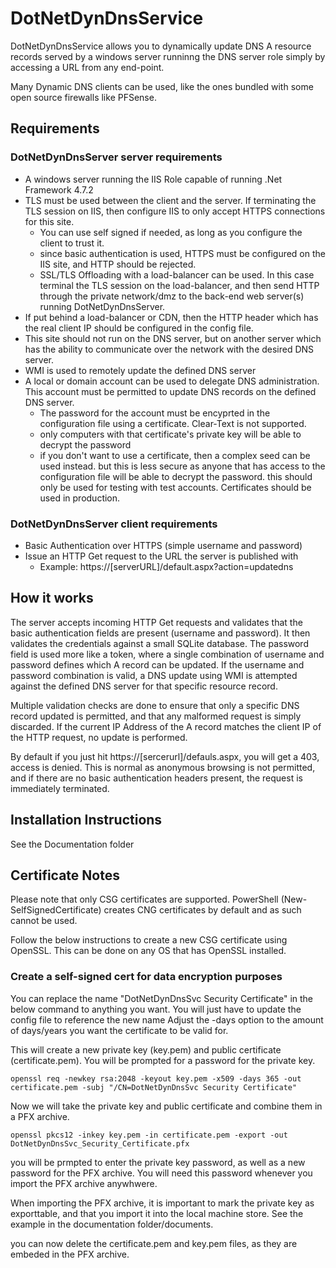 
# DotNetDynDnsService

DotNetDynDnsService allows you to dynamically update DNS A resource records served by a windows server runninng the DNS server role simply by accessing a URL from any end-point.

Many Dynamic DNS clients can be used, like the ones bundled with some open source firewalls like PFSense.

## Requirements

### DotNetDynDnsServer server requirements

* A windows server running the IIS Role capable of running .Net Framework 4.7.2
* TLS must be used between the client and the server. If terminating the TLS session on IIS, then configure IIS to only accept HTTPS connections for this site. 
    * You can use self signed if needed, as long as you configure the client to trust it.
    * since basic authentication is used, HTTPS must be configured on the IIS site, and HTTP should be rejected.
    * SSL/TLS Offloading with a load-balancer can be used. In this case terminal the TLS session on the load-balancer, and then send HTTP through the private network/dmz 
      to the back-end web server(s) running DotNetDynDnsServer.
* If put behind a load-balancer or CDN, then the HTTP header which has the real client IP should be configured in the config file.
* This site should not run on the DNS server, but on another server which has the ability to communicate over the network with the desired DNS server.
* WMI is used to remotely update the defined DNS server
* A local or domain account can be used to delegate DNS administration. This account must be permitted to update DNS records on the defined DNS server.
    * The password for the account must be encyprted in the configuration file using a certificate. Clear-Text is not supported.
    * only computers with that certificate's private key will be able to decrypt the password
    * if you don't want to use a certificate, then a complex seed can be used instead. but this is less secure as anyone that has access to the configuration file will be able to decrypt the password.
      this should only be used for testing with test accounts. Certificates should be used in production.

### DotNetDynDnsServer client requirements

* Basic Authentication over HTTPS (simple username and password)
* Issue an HTTP Get request to the URL the server is published with
    * Example: https://[serverURL]/default.aspx?action=updatedns

## How it works

The server accepts incoming HTTP Get requests and validates that the basic authentication fields are present (username and password). 
It then validates the credentials against a small SQLite database. The password field is used more like a token, where a single combination of username and password defines which A record can be updated.
If the username and password combination is valid, a DNS update using WMI is attempted against the defined DNS server for that specific resource record.

Multiple validation checks are done to ensure that only a specific DNS record updated is permitted, and that any malformed request is simply discarded. If the current IP Address of the A record matches the client IP of the HTTP request, no update is performed.

By default if you just hit https://[sercerurl]/defauls.aspx, you will get a 403, access is denied. This is normal as anonymous browsing is not permitted, and if there are no basic authentication headers present, the request is immediately terminated.

## Installation Instructions

See the Documentation folder

## Certificate Notes

Please note that only CSG certificates are supported. PowerShell (New-SelfSignedCertificate) creates CNG certificates by default and as such cannot be used.

Follow the below instructions to create a new CSG certificate using OpenSSL. This can be done on any OS that has OpenSSL installed.

### Create a self-signed cert for data encryption purposes

You can replace the name "DotNetDynDnsSvc Security Certificate" in the below command to anything you want. You will just have to update the config file to reference the new name
Adjust the -days option to the amount of days/years  you want the certificate to be valid for.

This will create a new private key (key.pem) and public certificate (certificate.pem). You will be prompted for a password for the private key.

```
openssl req -newkey rsa:2048 -keyout key.pem -x509 -days 365 -out certificate.pem -subj "/CN=DotNetDynDnsSvc Security Certificate"
```

Now we will take the private key and public certificate and combine them in a PFX archive.

```
openssl pkcs12 -inkey key.pem -in certificate.pem -export -out DotNetDynDnsSvc_Security_Certificate.pfx
```

you will be prmpted to enter the private key password, as well as a new password for the PFX archive. You will need this password whenever you import the PFX archive anywhwere.

When importing the PFX archive, it is important to mark the private key as exporttable, and that you import it into the local machine store. See the example in the documentation folder/documents.

you can now delete the certificate.pem and key.pem files, as they are embeded in the PFX archive.